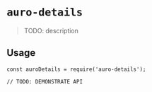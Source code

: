 # `auro-details`

> TODO: description

## Usage

```
const auroDetails = require('auro-details');

// TODO: DEMONSTRATE API
```
